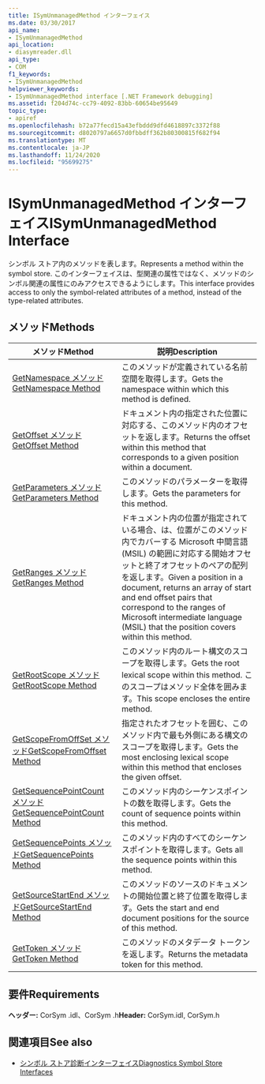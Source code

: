 ```yaml
---
title: ISymUnmanagedMethod インターフェイス
ms.date: 03/30/2017
api_name:
- ISymUnmanagedMethod
api_location:
- diasymreader.dll
api_type:
- COM
f1_keywords:
- ISymUnmanagedMethod
helpviewer_keywords:
- ISymUnmanagedMethod interface [.NET Framework debugging]
ms.assetid: f204d74c-cc79-4092-83bb-60654be95649
topic_type:
- apiref
ms.openlocfilehash: b72a77fecd15a43efbddd9dfd4618897c3372f88
ms.sourcegitcommit: d8020797a6657d0fbbdff362b80300815f682f94
ms.translationtype: MT
ms.contentlocale: ja-JP
ms.lasthandoff: 11/24/2020
ms.locfileid: "95699275"
---
```

# <a name="isymunmanagedmethod-interface"></a><span data-ttu-id="87dc6-102">ISymUnmanagedMethod インターフェイス</span><span class="sxs-lookup"><span data-stu-id="87dc6-102">ISymUnmanagedMethod Interface</span></span>

<span data-ttu-id="87dc6-103">シンボル ストア内のメソッドを表します。</span><span class="sxs-lookup"><span data-stu-id="87dc6-103">Represents a method within the symbol store.</span></span> <span data-ttu-id="87dc6-104">このインターフェイスは、型関連の属性ではなく、メソッドのシンボル関連の属性にのみアクセスできるようにします。</span><span class="sxs-lookup"><span data-stu-id="87dc6-104">This interface provides access to only the symbol-related attributes of a method, instead of the type-related attributes.</span></span>  
  
## <a name="methods"></a><span data-ttu-id="87dc6-105">メソッド</span><span class="sxs-lookup"><span data-stu-id="87dc6-105">Methods</span></span>  
  
|<span data-ttu-id="87dc6-106">メソッド</span><span class="sxs-lookup"><span data-stu-id="87dc6-106">Method</span></span>|<span data-ttu-id="87dc6-107">説明</span><span class="sxs-lookup"><span data-stu-id="87dc6-107">Description</span></span>|  
|------------|-----------------|  
|[<span data-ttu-id="87dc6-108">GetNamespace メソッド</span><span class="sxs-lookup"><span data-stu-id="87dc6-108">GetNamespace Method</span></span>](isymunmanagedmethod-getnamespace-method.md)|<span data-ttu-id="87dc6-109">このメソッドが定義されている名前空間を取得します。</span><span class="sxs-lookup"><span data-stu-id="87dc6-109">Gets the namespace within which this method is defined.</span></span>|  
|[<span data-ttu-id="87dc6-110">GetOffset メソッド</span><span class="sxs-lookup"><span data-stu-id="87dc6-110">GetOffset Method</span></span>](isymunmanagedmethod-getoffset-method.md)|<span data-ttu-id="87dc6-111">ドキュメント内の指定された位置に対応する、このメソッド内のオフセットを返します。</span><span class="sxs-lookup"><span data-stu-id="87dc6-111">Returns the offset within this method that corresponds to a given position within a document.</span></span>|  
|[<span data-ttu-id="87dc6-112">GetParameters メソッド</span><span class="sxs-lookup"><span data-stu-id="87dc6-112">GetParameters Method</span></span>](isymunmanagedmethod-getparameters-method.md)|<span data-ttu-id="87dc6-113">このメソッドのパラメーターを取得します。</span><span class="sxs-lookup"><span data-stu-id="87dc6-113">Gets the parameters for this method.</span></span>|  
|[<span data-ttu-id="87dc6-114">GetRanges メソッド</span><span class="sxs-lookup"><span data-stu-id="87dc6-114">GetRanges Method</span></span>](isymunmanagedmethod-getranges-method.md)|<span data-ttu-id="87dc6-115">ドキュメント内の位置が指定されている場合、は、位置がこのメソッド内でカバーする Microsoft 中間言語 (MSIL) の範囲に対応する開始オフセットと終了オフセットのペアの配列を返します。</span><span class="sxs-lookup"><span data-stu-id="87dc6-115">Given a position in a document, returns an array of start and end offset pairs that correspond to the ranges of Microsoft intermediate language (MSIL) that the position covers within this method.</span></span>|  
|[<span data-ttu-id="87dc6-116">GetRootScope メソッド</span><span class="sxs-lookup"><span data-stu-id="87dc6-116">GetRootScope Method</span></span>](isymunmanagedmethod-getrootscope-method.md)|<span data-ttu-id="87dc6-117">このメソッド内のルート構文のスコープを取得します。</span><span class="sxs-lookup"><span data-stu-id="87dc6-117">Gets the root lexical scope within this method.</span></span> <span data-ttu-id="87dc6-118">このスコープはメソッド全体を囲みます。</span><span class="sxs-lookup"><span data-stu-id="87dc6-118">This scope encloses the entire method.</span></span>|  
|[<span data-ttu-id="87dc6-119">GetScopeFromOffSet メソッド</span><span class="sxs-lookup"><span data-stu-id="87dc6-119">GetScopeFromOffset Method</span></span>](isymunmanagedmethod-getscopefromoffset-method.md)|<span data-ttu-id="87dc6-120">指定されたオフセットを囲む、このメソッド内で最も外側にある構文のスコープを取得します。</span><span class="sxs-lookup"><span data-stu-id="87dc6-120">Gets the most enclosing lexical scope within this method that encloses the given offset.</span></span>|  
|[<span data-ttu-id="87dc6-121">GetSequencePointCount メソッド</span><span class="sxs-lookup"><span data-stu-id="87dc6-121">GetSequencePointCount Method</span></span>](isymunmanagedmethod-getsequencepointcount-method.md)|<span data-ttu-id="87dc6-122">このメソッド内のシーケンスポイントの数を取得します。</span><span class="sxs-lookup"><span data-stu-id="87dc6-122">Gets the count of sequence points within this method.</span></span>|  
|[<span data-ttu-id="87dc6-123">GetSequencePoints メソッド</span><span class="sxs-lookup"><span data-stu-id="87dc6-123">GetSequencePoints Method</span></span>](isymunmanagedmethod-getsequencepoints-method.md)|<span data-ttu-id="87dc6-124">このメソッド内のすべてのシーケンスポイントを取得します。</span><span class="sxs-lookup"><span data-stu-id="87dc6-124">Gets all the sequence points within this method.</span></span>|  
|[<span data-ttu-id="87dc6-125">GetSourceStartEnd メソッド</span><span class="sxs-lookup"><span data-stu-id="87dc6-125">GetSourceStartEnd Method</span></span>](isymunmanagedmethod-getsourcestartend-method.md)|<span data-ttu-id="87dc6-126">このメソッドのソースのドキュメントの開始位置と終了位置を取得します。</span><span class="sxs-lookup"><span data-stu-id="87dc6-126">Gets the start and end document positions for the source of this method.</span></span>|  
|[<span data-ttu-id="87dc6-127">GetToken メソッド</span><span class="sxs-lookup"><span data-stu-id="87dc6-127">GetToken Method</span></span>](isymunmanagedmethod-gettoken-method.md)|<span data-ttu-id="87dc6-128">このメソッドのメタデータ トークンを返します。</span><span class="sxs-lookup"><span data-stu-id="87dc6-128">Returns the metadata token for this method.</span></span>|  
  
## <a name="requirements"></a><span data-ttu-id="87dc6-129">要件</span><span class="sxs-lookup"><span data-stu-id="87dc6-129">Requirements</span></span>  

 <span data-ttu-id="87dc6-130">**ヘッダー:** CorSym .idl、CorSym .h</span><span class="sxs-lookup"><span data-stu-id="87dc6-130">**Header:** CorSym.idl, CorSym.h</span></span>  
  
## <a name="see-also"></a><span data-ttu-id="87dc6-131">関連項目</span><span class="sxs-lookup"><span data-stu-id="87dc6-131">See also</span></span>

- [<span data-ttu-id="87dc6-132">シンボル ストア診断インターフェイス</span><span class="sxs-lookup"><span data-stu-id="87dc6-132">Diagnostics Symbol Store Interfaces</span></span>](diagnostics-symbol-store-interfaces.md)
